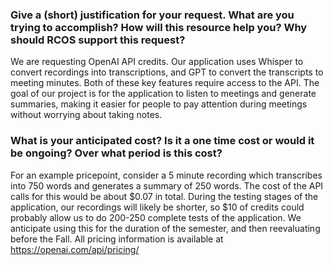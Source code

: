 ### Give a (short) justification for your request. What are you trying to accomplish? How will this resource help you? Why should RCOS support this request?
We are requesting OpenAI API credits. Our application uses Whisper to convert recordings into transcriptions, and GPT to convert the transcripts to meeting minutes. Both of these key features require access to the API. The goal of our project is for the application to listen to meetings and generate summaries, making it easier for people to pay attention during meetings without worrying about taking notes.

### What is your anticipated cost? Is it a one time cost or would it be ongoing? Over what period is this cost?
For an example pricepoint, consider a 5 minute recording which transcribes into 750 words and generates a summary of 250 words. The cost of the API calls for this would be about $0.07 in total. During the testing stages of the application, our recordings will likely be shorter, so $10 of credits could probably allow us to do 200-250 complete tests of the application. We anticipate using this for the duration of the semester, and then reevaluating before the Fall. All pricing information is available at <https://openai.com/api/pricing/>
